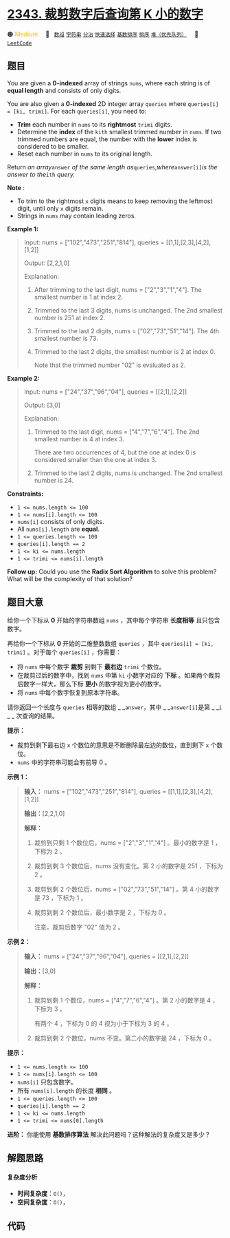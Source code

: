 # [2343. 裁剪数字后查询第 K 小的数字](https://leetcode.com/problems/query-kth-smallest-trimmed-number)

🟠 <font color=#ffb800>Medium</font>&emsp; 🔖&ensp; [`数组`](/outline/tag/array.md) [`字符串`](/outline/tag/string.md) [`分治`](/outline/tag/divide-and-conquer.md) [`快速选择`](/outline/tag/quickselect.md) [`基数排序`](/outline/tag/radix-sort.md) [`排序`](/outline/tag/sorting.md) [`堆（优先队列）`](/outline/tag/heap-priority-queue.md)&emsp; 🔗&ensp;[`LeetCode`](https://leetcode.com/problems/query-kth-smallest-trimmed-number)

## 题目

You are given a **0-indexed** array of strings `nums`, where each string is of
**equal length** and consists of only digits.

You are also given a **0-indexed** 2D integer array `queries` where
`queries[i] = [ki, trimi]`. For each `queries[i]`, you need to:

  * **Trim** each number in `nums` to its **rightmost** `trimi` digits.
  * Determine the **index** of the `kith` smallest trimmed number in `nums`. If two trimmed numbers are equal, the number with the **lower** index is considered to be smaller.
  * Reset each number in `nums` to its original length.

Return _an array_`answer` _of the same length
as_`queries`,_where_`answer[i]`_is the answer to the_`ith` _query._

**Note** :

  * To trim to the rightmost `x` digits means to keep removing the leftmost digit, until only `x` digits remain.
  * Strings in `nums` may contain leading zeros.



**Example 1:**

> Input: nums = ["102","473","251","814"], queries = [[1,1],[2,3],[4,2],[1,2]]
> 
> Output: [2,2,1,0]
> 
> Explanation:
> 
> 1. After trimming to the last digit, nums = ["2","3","1","4"]. The smallest number is 1 at index 2.
> 
> 2. Trimmed to the last 3 digits, nums is unchanged. The 2nd smallest number is 251 at index 2.
> 
> 3. Trimmed to the last 2 digits, nums = ["02","73","51","14"]. The 4th smallest number is 73.
> 
> 4. Trimmed to the last 2 digits, the smallest number is 2 at index 0.
> 
>    Note that the trimmed number "02" is evaluated as 2.

**Example 2:**

> Input: nums = ["24","37","96","04"], queries = [[2,1],[2,2]]
> 
> Output: [3,0]
> 
> Explanation:
> 
> 1. Trimmed to the last digit, nums = ["4","7","6","4"]. The 2nd smallest number is 4 at index 3.
> 
>    There are two occurrences of 4, but the one at index 0 is considered smaller than the one at index 3.
> 
> 2. Trimmed to the last 2 digits, nums is unchanged. The 2nd smallest number is 24.

**Constraints:**

  * `1 <= nums.length <= 100`
  * `1 <= nums[i].length <= 100`
  * `nums[i]` consists of only digits.
  * All `nums[i].length` are **equal**.
  * `1 <= queries.length <= 100`
  * `queries[i].length == 2`
  * `1 <= ki <= nums.length`
  * `1 <= trimi <= nums[i].length`



**Follow up:** Could you use the **Radix Sort Algorithm** to solve this
problem? What will be the complexity of that solution?


## 题目大意

给你一个下标从 **0**  开始的字符串数组 `nums` ，其中每个字符串 **长度相等**  且只包含数字。

再给你一个下标从 **0**  开始的二维整数数组 `queries` ，其中 `queries[i] = [ki, trimi]` 。对于每个
`queries[i]` ，你需要：

  * 将 `nums` 中每个数字 **裁剪**  到剩下 **最右边**  `trimi` 个数位。
  * 在裁剪过后的数字中，找到 `nums` 中第 `ki` 小数字对应的 **下标**  。如果两个裁剪后数字一样大，那么下标 **更小**  的数字视为更小的数字。
  * 将 `nums` 中每个数字恢复到原本字符串。

请你返回一个长度与 `queries` 相等的数组 _ _`answer`，其中 _ _`answer[i]`是第 _ _`i` _ _ 次查询的结果。

**提示：**

  * 裁剪到剩下最右边 `x` 个数位的意思是不断删除最左边的数位，直到剩下 `x` 个数位。
  * `nums` 中的字符串可能会有前导 0 。



**示例 1：**

> 
> 
> 
> 
> 
> **输入：** nums = ["102","473","251","814"], queries = [[1,1],[2,3],[4,2],[1,2]]
> 
> **输出：**[2,2,1,0]
> 
> **解释：**
> 
> 1. 裁剪到只剩 1 个数位后，nums = ["2","3","1","4"] 。最小的数字是 1 ，下标为 2 。
> 
> 2. 裁剪到剩 3 个数位后，nums 没有变化。第 2 小的数字是 251 ，下标为 2 。
> 
> 3. 裁剪到剩 2 个数位后，nums = ["02","73","51","14"] 。第 4 小的数字是 73 ，下标为 1 。
> 
> 4. 裁剪到剩 2 个数位后，最小数字是 2 ，下标为 0 。
> 
>    注意，裁剪后数字 "02" 值为 2 。
> 
> 

**示例 2：**

> 
> 
> 
> 
> 
> **输入：** nums = ["24","37","96","04"], queries = [[2,1],[2,2]]
> 
> **输出：**[3,0]
> 
> **解释：**
> 
> 1. 裁剪到剩 1 个数位，nums = ["4","7","6","4"] 。第 2 小的数字是 4 ，下标为 3 。
> 
>    有两个 4 ，下标为 0 的 4 视为小于下标为 3 的 4 。
> 
> 2. 裁剪到剩 2 个数位，nums 不变。第二小的数字是 24 ，下标为 0 。
> 
> 



**提示：**

  * `1 <= nums.length <= 100`
  * `1 <= nums[i].length <= 100`
  * `nums[i]` 只包含数字。
  * 所有 `nums[i].length` 的长度 **相同**  。
  * `1 <= queries.length <= 100`
  * `queries[i].length == 2`
  * `1 <= ki <= nums.length`
  * `1 <= trimi <= nums[0].length`



**进阶：** 你能使用 **基数排序算法** 解决此问题吗？这种解法的复杂度又是多少？


## 解题思路

#### 复杂度分析

- **时间复杂度**：`O()`，
- **空间复杂度**：`O()`，

## 代码

```javascript

```